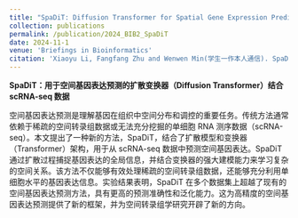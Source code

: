 ```yaml
---
title: "SpaDiT: Diffusion Transformer for Spatial Gene Expression Prediction using scRNA-seq"
collection: publications
permalink: /publication/2024_BIB2_SpaDiT
date: 2024-11-1
venue: 'Briefings in Bioinformatics'
citation: 'Xiaoyu Li, Fangfang Zhu and Wenwen Min(学生一作本人通信). SpaDiT: Diffusion Transformer for Spatial Gene Expression Prediction using scRNA-seq. Briefings in Bioinformatics 2024, DOI: 10.1093/bib/bbae571 (CCF B类期刊, 中科院JCR1区, IF=9.5)'
---
```


**SpaDiT：用于空间基因表达预测的扩散变换器（Diffusion Transformer）结合 scRNA-seq 数据**

空间基因表达预测是理解基因在组织中空间分布和调控的重要任务。传统方法通常依赖于稀疏的空间转录组数据或无法充分挖掘的单细胞 RNA 测序数据（scRNA-seq）。本文提出了一种新的方法，SpaDiT，结合了扩散模型和变换器（Transformer）架构，用于从 scRNA-seq 数据中预测空间基因表达。SpaDiT 通过扩散过程捕捉基因表达的全局信息，并结合变换器的强大建模能力来学习复杂的空间关系。该方法不仅能够有效处理稀疏的空间转录组数据，还能够充分利用单细胞水平的基因表达信息。实验结果表明，SpaDiT 在多个数据集上超越了现有的空间基因表达预测方法，具有更高的预测准确性和泛化能力。这为高精度的空间基因表达预测提供了新的框架，并为空间转录组学研究开辟了新的方向。

